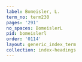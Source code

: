 ```yaml
---
label: Bomeisler, L.
term_no: term230
pages: '291'
no_spaces: BomeislerL
pid: bomeislerl
order: '0114'
layout: generic_index_term
collection: index-headings
---
```

